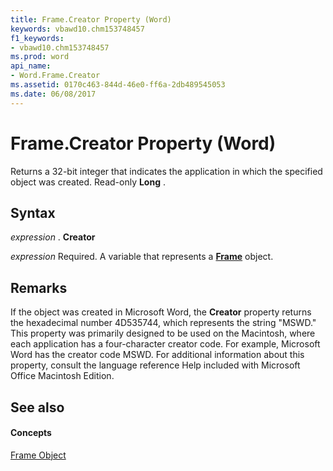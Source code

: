 ```yaml
---
title: Frame.Creator Property (Word)
keywords: vbawd10.chm153748457
f1_keywords:
- vbawd10.chm153748457
ms.prod: word
api_name:
- Word.Frame.Creator
ms.assetid: 0170c463-844d-46e0-ff6a-2db489545053
ms.date: 06/08/2017
---
```



# Frame.Creator Property (Word)

Returns a 32-bit integer that indicates the application in which the specified object was created. Read-only  **Long** .


## Syntax

 _expression_ . **Creator**

 _expression_ Required. A variable that represents a **[Frame](Word.Frame.md)** object.


## Remarks

If the object was created in Microsoft Word, the  **Creator** property returns the hexadecimal number 4D535744, which represents the string "MSWD." This property was primarily designed to be used on the Macintosh, where each application has a four-character creator code. For example, Microsoft Word has the creator code MSWD. For additional information about this property, consult the language reference Help included with Microsoft Office Macintosh Edition.


## See also


#### Concepts


[Frame Object](Word.Frame.md)


